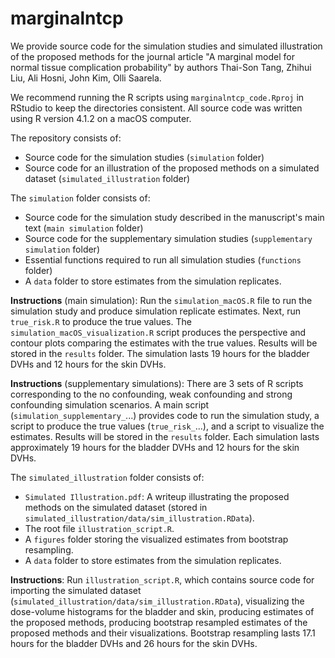 # marginalntcp
 
We provide source code for the simulation studies and simulated illustration of the proposed methods for the journal article "A marginal model for normal tissue complication probability" by authors Thai-Son Tang, Zhihui Liu, Ali Hosni, John Kim, Olli Saarela.

We recommend running the R scripts using `marginalntcp_code.Rproj` in RStudio to keep the directories consistent. All source code was written using R version 4.1.2 on a macOS computer.

The repository consists of:
* Source code for the simulation studies (`simulation` folder)
* Source code for an illustration of the proposed methods on a simulated dataset (`simulated_illustration` folder)

The `simulation` folder consists of:
- Source code for the simulation study described in the manuscript's main text (`main simulation` folder)
- Source code for the supplementary simulation studies (`supplementary simulation` folder)
- Essential functions required to run all simulation studies (`functions` folder)
- A `data` folder to store estimates from the simulation replicates.

**Instructions** (main simulation): Run the `simulation_macOS.R` file to run the simulation study and produce simulation replicate estimates. Next, run `true_risk.R` to produce the true values. The `simulation_macOS_visualization.R` script produces the perspective and contour plots comparing the estimates with the true values. Results will be stored in the `results` folder. The simulation lasts 19 hours for the bladder DVHs and 12 hours for the skin DVHs.

**Instructions** (supplementary simulations): There are 3 sets of R scripts corresponding to the no confounding, weak confounding and strong confounding simulation scenarios. A main script (`simulation_supplementary_`...) provides code to run the simulation study, a script to produce the true values (`true_risk_`...), and a script to visualize the estimates. Results will be stored in the `results` folder. Each simulation lasts approximately 19 hours for the bladder DVHs and 12 hours for the skin DVHs.

The `simulated_illustration` folder consists of:
- `Simulated Illustration.pdf`: A writeup illustrating the proposed methods on the simulated dataset (stored in `simulated_illustration/data/sim_illustration.RData`).
- The root file `illustration_script.R`.
- A `figures` folder storing the visualized estimates from bootstrap resampling.
- A `data` folder to store estimates from the simulation replicates.

**Instructions**: Run `illustration_script.R`, which contains source code for importing the simulated dataset (`simulated_illustration/data/sim_illustration.RData`), visualizing the dose-volume histograms for the bladder and skin, producing estimates of the proposed methods, producing bootstrap resampled estimates of the proposed methods and their visualizations. Bootstrap resampling lasts 17.1 hours for the bladder DVHs and 26 hours for the skin DVHs.
